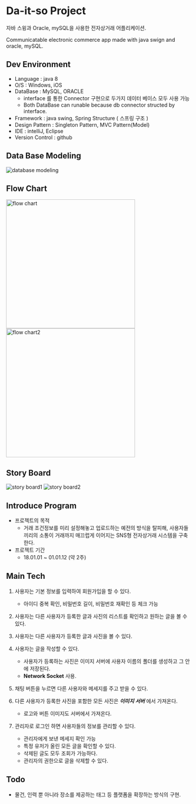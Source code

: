 # Da-it-so Project

자바 스윙과 Oracle, mySQL을 사용한 전자상거래 어플리케이션.

Communicatable electronic commerce app made with java swign and oracle, mySQL.

## Dev Environment

- Language : java 8
- O/S : Windows, iOS
- DataBase : MySQL, ORACLE
  - interface 를 통한 Connector 구현으로 두가지 데이터 베이스 모두 사용 가능
  - Both DataBase can runable because db connector structed by interface.
- Framework : java swing, Spring Structure ( 스프링 구조 )
- Design Pattern : Singleton Pattern, MVC Pattern(Model)
- IDE : intelliJ, Eclipse
- Version Control : github


## Data Base Modeling

![database modeling](https://i.imgur.com/1rJTjKH.png)


## Flow Chart

<img src="https://i.imgur.com/JDuEej5.png" alt="flow chart" width="350"/>
<img src="https://i.imgur.com/p7dDMCF.png" alt="flow chart2" width="350"/>

## Story Board

![story board1](https://i.imgur.com/ReGvRcB.png)
![story board2](https://i.imgur.com/hGBCaKs.png)

## Introduce Program

- 프로젝트의 목적
  - 거래 조건정보를 미리 설정해놓고 업로드하는 예전의 방식을 탈피해, 사용자들끼리의 소통이 거래까지 매끄럽게 이어지는 SNS형 전자상거래 시스템을 구축한다.
- 프로젝트 기간
  - 18.01.01 ~ 01.01.12 (약 2주)


## Main Tech

1. 사용자는 기본 정보를 입력하여 회원가입을 할 수 있다.
    - 아이디 중복 확인, 비밀번호 길이, 비밀번호 재확인 등 체크 가능

2. 사용자는 다른 사용자가 등록한 글과 사진의 리스트를 확인하고 원하는 글을 볼 수 있다.

3. 사용자는 다른 사용자가 등록한 글과 사진을 볼 수 있다.

4. 사용자는 글을 작성할 수 있다.
    - 사용자가 등록하는 사진은 이미지 서버에 사용자 이름의 폴더를 생성하고 그 안에 저장된다.
    - **Network Socket** 사용.

5. 채팅 버튼을 누르면 다른 사용자와 메세지를 주고 받을 수 있다.

6. 다른 사용자가 등록한 사진을 포함한 모든 사진은 ***이미지 서버*** 에서 가져온다.
    - 로고와 버튼 이미지도 서버에서 가져온다.

7. 관리자로 로그인 하면 사용자들의 정보를 관리할 수 있다.
    - 관리자에게 보낸 메세지 확인 가능
    - 특정 유저가 올린 모든 글을 확인할 수 있다.
    - 삭제된 글도 모두 조회가 가능하다.
    - 관리자의 권한으로 글을 삭제할 수 있다.



## Todo

- 물건, 인력 뿐 아니라 장소를 제공하는 태그 등 플랫폼을 확장하는 방식의 구현.
